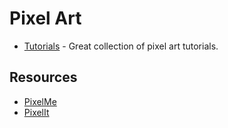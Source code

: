 # Pixel Art

- [Tutorials](https://blog.studiominiboss.com/pixelart) - Great collection of pixel art tutorials.

## Resources

- [PixelMe](https://pixel-me.tokyo/en/)
- [PixelIt](https://giventofly.github.io/pixelit/)
